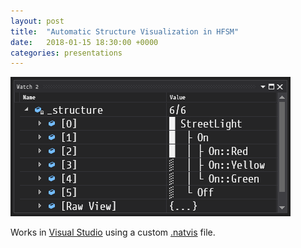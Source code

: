 ```yaml
---
layout: post
title:  "Automatic Structure Visualization in HFSM"
date:   2018-01-15 18:30:00 +0000
categories: presentations
---
```

![magic](attachments/magic.gif)

Works in [Visual Studio](https://www.visualstudio.com/vs/) using a custom [.natvis](https://msdn.microsoft.com/en-us/library/jj620914.aspx) file.